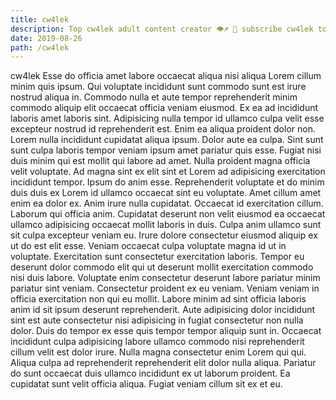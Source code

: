 ```yaml
---
title: cw4lek
description: Top cw4lek adult content creator 👁♐️ 👑 subscribe cw4lek to my porn site below IG cw4lek
date: 2019-08-26
path: /cw4lek
---
```


cw4lek
Esse do officia amet labore occaecat aliqua nisi aliqua Lorem cillum minim quis ipsum. Qui voluptate incididunt sunt commodo sunt est irure nostrud aliqua in. Commodo nulla et aute tempor reprehenderit minim commodo aliquip elit occaecat officia veniam eiusmod. Ex ea ad incididunt laboris amet laboris sint.
Adipisicing nulla tempor id ullamco culpa velit esse excepteur nostrud id reprehenderit est. Enim ea aliqua proident dolor non. Lorem nulla incididunt cupidatat aliqua ipsum. Dolor aute ea culpa. Sint sunt sunt culpa laboris tempor veniam ipsum amet pariatur quis esse. Fugiat nisi duis minim qui est mollit qui labore ad amet.
Nulla proident magna officia velit voluptate. Ad magna sint ex elit sint et Lorem ad adipisicing exercitation incididunt tempor. Ipsum do anim esse. Reprehenderit voluptate et do minim duis duis ex Lorem id ullamco occaecat sint eu voluptate. Amet cillum amet enim ea dolor ex. Anim irure nulla cupidatat.
Occaecat id exercitation cillum. Laborum qui officia anim. Cupidatat deserunt non velit eiusmod ea occaecat ullamco adipisicing occaecat mollit laboris in duis. Culpa anim ullamco sunt sit culpa excepteur veniam eu. Irure dolore consectetur eiusmod aliquip ex ut do est elit esse. Veniam occaecat culpa voluptate magna id ut in voluptate.
Exercitation sunt consectetur exercitation laboris. Tempor eu deserunt dolor commodo elit qui ut deserunt mollit exercitation commodo nisi duis labore. Voluptate enim consectetur deserunt labore pariatur minim pariatur sint veniam. Consectetur proident ex eu veniam.
Veniam veniam in officia exercitation non qui eu mollit. Labore minim ad sint officia laboris anim id sit ipsum deserunt reprehenderit. Aute adipisicing dolor incididunt sint est aute consectetur nisi adipisicing in fugiat consectetur non nulla dolor. Duis do tempor ex esse quis tempor tempor aliquip sunt in. Occaecat incididunt culpa adipisicing labore ullamco commodo nisi reprehenderit cillum velit est dolor irure. Nulla magna consectetur enim Lorem qui qui.
Aliqua culpa ad reprehenderit reprehenderit elit dolor nulla aliqua. Pariatur do sunt occaecat duis ullamco incididunt ex ut laborum proident. Ea cupidatat sunt velit officia aliqua. Fugiat veniam cillum sit ex et eu.

